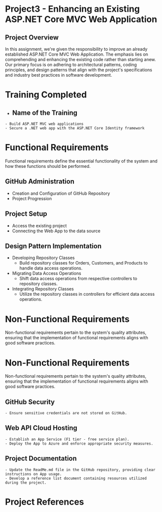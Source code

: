 # Project3 - Enhancing an Existing ASP.NET Core MVC Web Application

## Project Overview

In this assignment, we're given the responsibility to improve an already established ASP.NET Core MVC Web Application. The emphasis lies on comprehending and enhancing the existing code rather than starting anew. Our primary focus is on adhering to architectural patterns, coding principles, and design patterns that align with the project's specifications and industry best practices in software development.
# Training Completed

   - ## Name of the Training
    - Build ASP.NET MVC web applications
    - Secure a .NET web app with the ASP.NET Core Identity framework

# Functional Requirements
Functional requirements define the essential functionality of the system and how these functions should be performed.

## GitHub Administration
 - Creation and Configuration of GitHub Repository
 - Project Progression

## Project Setup
 - Access the existing project
 - Connecting the Web App to the data source

## Design Pattern Implementation
 - Developing Repository Classes
     - Build repository classes for Orders, Customers, and Products to handle data access operations.  
 - Migrating Data Access Operations
     - Shift data access operations from respective controllers to repository classes.
 - Integrating Repository Classes
     - Utilize the repository classes in controllers for efficient data access operations.

# Non-Functional Requirements
Non-functional requirements pertain to the system's quality attributes, ensuring that the implementation of functional requirements aligns with good software practices.

# Non-Functional Requirements
Non-functional requirements pertain to the system's quality attributes, ensuring that the implementation of functional requirements aligns with good software practices.

## GitHub Security
    - Ensure sensitive credentials are not stored on GitHub.
## Web API Cloud Hosting
    - Establish an App Service (F1 tier - free service plan).
    - Deploy the App to Azure and enforce appropriate security measures.
    
## Project Documentation
    - Update the ReadMe.md file in the GitHub repository, providing clear instructions on App usage.
    - Develop a reference list document containing resources utilized during the project.

# Project References 
